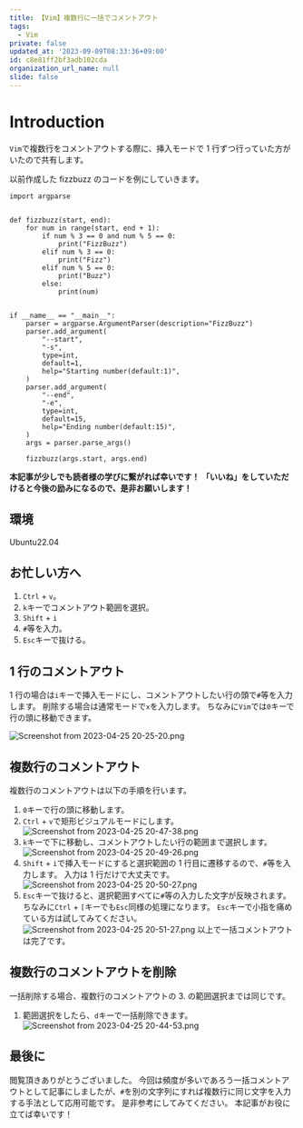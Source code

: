 ```yaml
---
title: 【Vim】複数行に一括でコメントアウト
tags:
  - Vim
private: false
updated_at: '2023-09-09T08:33:36+09:00'
id: c8e81ff2bf3adb102cda
organization_url_name: null
slide: false
---
```


# Introduction

`Vim`で複数行をコメントアウトする際に、挿入モードで 1 行ずつ行っていた方がいたので共有します。

以前作成した fizzbuzz のコードを例にしていきます。

```python: fizzbuzz.py
import argparse


def fizzbuzz(start, end):
    for num in range(start, end + 1):
        if num % 3 == 0 and num % 5 == 0:
            print("FizzBuzz")
        elif num % 3 == 0:
            print("Fizz")
        elif num % 5 == 0:
            print("Buzz")
        else:
            print(num)


if __name__ == "__main__":
    parser = argparse.ArgumentParser(description="FizzBuzz")
    parser.add_argument(
        "--start",
        "-s",
        type=int,
        default=1,
        help="Starting number(default:1)",
    )
    parser.add_argument(
        "--end",
        "-e",
        type=int,
        default=15,
        help="Ending number(default:15)",
    )
    args = parser.parse_args()

    fizzbuzz(args.start, args.end)
```

**本記事が少しでも読者様の学びに繋がれば幸いです！**
**「いいね」をしていただけると今後の励みになるので、是非お願いします！**

## 環境

Ubuntu22.04

## お忙しい方へ

1. `Ctrl` + `v`。
1. `k`キーでコメントアウト範囲を選択。
1. `Shift` + `i`
1. `#`等を入力。
1. `Esc`キーで抜ける。

## 1 行のコメントアウト

1 行の場合は`i`キーで挿入モードにし、コメントアウトしたい行の頭で`#`等を入力します。
削除する場合は通常モードで`x`を入力します。
ちなみに`Vim`では`0`キーで行の頭に移動できます。

![Screenshot from 2023-04-25 20-25-20.png](https://qiita-image-store.s3.ap-northeast-1.amazonaws.com/0/3292052/84545765-c46a-8c46-8a23-5c578697f3b0.png)

## 複数行のコメントアウト

複数行のコメントアウトは以下の手順を行います。

1. `0`キーで行の頭に移動します。
1. `Ctrl` + `v`で矩形ビジュアルモードにします。
   ![Screenshot from 2023-04-25 20-47-38.png](https://qiita-image-store.s3.ap-northeast-1.amazonaws.com/0/3292052/c460ea2f-c79e-069d-e014-eda06bddfd50.png)
1. `k`キーで下に移動し、コメントアウトしたい行の範囲まで選択します。
   ![Screenshot from 2023-04-25 20-49-26.png](https://qiita-image-store.s3.ap-northeast-1.amazonaws.com/0/3292052/b3a246cb-1413-eee2-18d5-f241fe96e025.png)
1. `Shift` + `i`で挿入モードにすると選択範囲の 1 行目に遷移するので、`#`等を入力します。
   入力は 1 行だけで大丈夫です。
   ![Screenshot from 2023-04-25 20-50-27.png](https://qiita-image-store.s3.ap-northeast-1.amazonaws.com/0/3292052/61a7a60f-bd3b-1b52-1ce6-3bac10a3853f.png)
1. `Esc`キーで抜けると、選択範囲すべてに`#`等の入力した文字が反映されます。
   ちなみに`Ctrl` + `[`キーでも`Esc`同様の処理になります。
   `Esc`キーで小指を痛めている方は試してみてください。
   ![Screenshot from 2023-04-25 20-51-27.png](https://qiita-image-store.s3.ap-northeast-1.amazonaws.com/0/3292052/8fd92148-a52c-528e-5ea0-4239b93876b4.png)
   以上で一括コメントアウトは完了です。

## 複数行のコメントアウトを削除

一括削除する場合、複数行のコメントアウトの 3. の範囲選択までは同じです。

1. 範囲選択をしたら、`d`キーで一括削除できます。
   ![Screenshot from 2023-04-25 20-44-53.png](https://qiita-image-store.s3.ap-northeast-1.amazonaws.com/0/3292052/bfbe8b9d-65bb-fc9c-7421-03bc75ffad70.png)

## 最後に

閲覧頂きありがとうございました。
今回は頻度が多いであろう一括コメントアウトとして記事にしましたが、`#`を別の文字列にすれば複数行に同じ文字を入力する手法として応用可能です。
是非参考にしてみてください。
本記事がお役に立てば幸いです！
